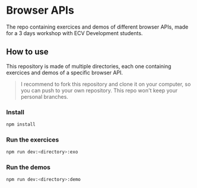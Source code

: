 # Browser APIs

The repo containing exercices and demos of different browser APIs, made for a 3 days workshop with ECV Development students.

## How to use

This repository is made of multiple directories, each one containing exercices and demos of a specific browser API.

> I recommend to fork this repository and clone it on your computer, so you can push to your own repository. This repo won't keep your personal branches.

### Install

```bash
npm install
```

### Run the exercices

```bash
npm run dev:<directory>:exo
```

### Run the demos

```bash
npm run dev:<directory>:demo
```
